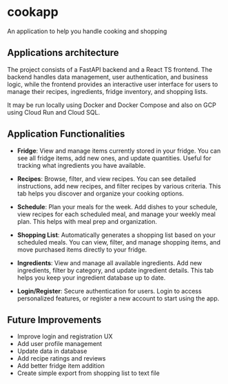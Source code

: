 # cookapp
An application to help you handle cooking and shopping

## Applications architecture

The project consists of a FastAPI backend and a React TS frontend. The backend handles data management, user authentication, and business logic, while the frontend provides an interactive user interface for users to manage their recipes, ingredients, fridge inventory, and shopping lists.

It may be run locally using Docker and Docker Compose and also on GCP using Cloud Run and Cloud SQL.

## Application Functionalities

- **Fridge**: View and manage items currently stored in your fridge. You can see all fridge items, add new ones, and update quantities. Useful for tracking what ingredients you have available.

- **Recipes**: Browse, filter, and view recipes. You can see detailed instructions, add new recipes, and filter recipes by various criteria. This tab helps you discover and organize your cooking options.

- **Schedule**: Plan your meals for the week. Add dishes to your schedule, view recipes for each scheduled meal, and manage your weekly meal plan. This helps with meal prep and organization.

- **Shopping List**: Automatically generates a shopping list based on your scheduled meals. You can view, filter, and manage shopping items, and move purchased items directly to your fridge.

- **Ingredients**: View and manage all available ingredients. Add new ingredients, filter by category, and update ingredient details. This tab helps you keep your ingredient database up to date.

- **Login/Register**: Secure authentication for users. Login to access personalized features, or register a new account to start using the app.

## Future Improvements

- Improve login and registration UX
- Add user profile management
- Update data in database
- Add recipe ratings and reviews
- Add better fridge item addition
- Create simple export from shopping list to text file
